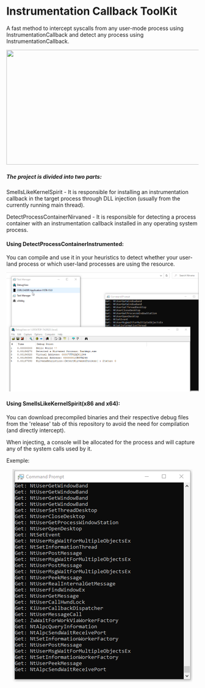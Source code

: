 # Instrumentation Callback ToolKit
 
 <p> A fast method to intercept syscalls from any user-mode process using InstrumentationCallback and detect any process using InstrumentationCallback. </p>


[<img src="https://img.youtube.com/vi/LHb-fx-fKCA/hqdefault.jpg" width="600" height="300"/>](https://www.youtube.com/embed/LHb-fx-fKCA)

##### The project is divided into two parts:

SmellsLikeKernelSpirit - It is responsible for installing an instrumentation callback in the target process through DLL injection (usually from the currently running main thread).

DetectProcessContainerNirvaned - It is responsible for detecting a process container with an instrumentation callback installed in any operating system process.

#### Using DetectProcessContainerInstrumented:

You can compile and use it in your heuristics to detect whether your user-land process or which user-land processes are using the resource.

<p align="center">
 <img src="images/DetectProcessContainerInstrumented.png" />
</p>

#### Using SmellsLikeKernelSpirit(x86 and x64):

You can download precompiled binaries and their respective debug files from the 'release' tab of this repository to avoid the need for compilation (and directly intercept).

When injecting, a console will be allocated for the process and will capture any of the system calls used by it.

Exemple:

<p align="center">
 <img src="images/SmellsLikeKernelSpirit.png" />
</p>

